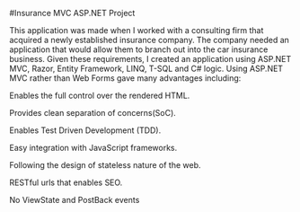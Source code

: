 #Insurance MVC ASP.NET Project

This application was made when I worked with a consulting firm that acquired a newly established insurance company. The company needed an application that would allow them to branch out into the car insurance business. Given these requirements, I created an application using ASP.NET MVC, Razor, Entity Framework, LINQ, T-SQL and C# logic. Using ASP.NET MVC rather than Web Forms gave many advantages including:

Enables the full control over the rendered HTML.

Provides clean separation of concerns(SoC).

Enables Test Driven Development (TDD).

Easy integration with JavaScript frameworks.

Following the design of stateless nature of the web.

RESTful urls that enables SEO.

No ViewState and PostBack events
